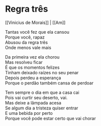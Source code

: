 # Regra três
[[Vinicius de Morais]] | [[Am]]  

Tantas você fez que ela cansou  
Porque você, rapaz  
Abusou da regra três  
Onde menos vale mais  

Da primeira vez ela chorou  
Mas resolveu ficar  
É que os momentos felizes  
Tinham deixado raízes no seu penar  
Depois perdeu a esperança  
Porque o perdão também cansa de perdoar  

Tem sempre o dia em que a casa cai  
Pois vai curtir seu deserto, vai.  
Mas deixe a lâmpada acesa  
Se algum dia a tristeza quiser entrar  
E uma bebida por perto  
Porque você pode estar certo que vai chorar  